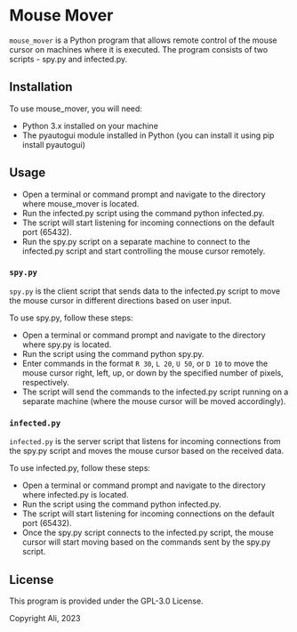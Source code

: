 # Mouse Mover

`mouse_mover` is a Python program that allows remote control of the mouse cursor on machines where it is executed. The program consists of two scripts - spy.py and infected.py.

## Installation

To use mouse_mover, you will need:

- Python 3.x installed on your machine
- The pyautogui module installed in Python (you can install it using pip install pyautogui)

## Usage

- Open a terminal or command prompt and navigate to the directory where mouse_mover is located.
- Run the infected.py script using the command python infected.py.
- The script will start listening for incoming connections on the default port (65432).
- Run the spy.py script on a separate machine to connect to the infected.py script and start controlling the mouse cursor remotely.

### `spy.py`

`spy.py` is the client script that sends data to the infected.py script to move the mouse cursor in different directions based on user input.

To use spy.py, follow these steps:

- Open a terminal or command prompt and navigate to the directory where spy.py is located.
- Run the script using the command python spy.py.
- Enter commands in the format `R 30`, `L 20`, `U 50`, or `D 10` to move the mouse cursor right, left, up, or down by the specified number of pixels, respectively.
- The script will send the commands to the infected.py script running on a separate machine (where the mouse cursor will be moved accordingly).

### `infected.py`

`infected.py` is the server script that listens for incoming connections from the spy.py script and moves the mouse cursor based on the received data.

To use infected.py, follow these steps:

- Open a terminal or command prompt and navigate to the directory where infected.py is located.
- Run the script using the command python infected.py.
- The script will start listening for incoming connections on the default port (65432).
- Once the spy.py script connects to the infected.py script, the mouse cursor will start moving based on the commands sent by the spy.py script.

## License

This program is provided under the GPL-3.0 License.

Copyright Ali, 2023
